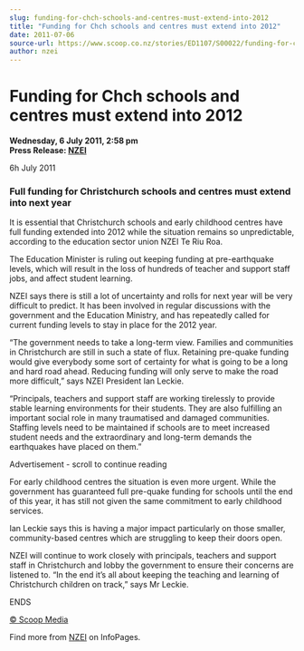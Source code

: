 ```yaml
---
slug: funding-for-chch-schools-and-centres-must-extend-into-2012
title: "Funding for Chch schools and centres must extend into 2012"
date: 2011-07-06
source-url: https://www.scoop.co.nz/stories/ED1107/S00022/funding-for-chch-schools-and-centres-must-extend-into-2012.htm
author: nzei
---
```

Funding for Chch schools and centres must extend into 2012
==========================================================

**Wednesday, 6 July 2011, 2:58 pm**  
**Press Release: [NZEI](https://info.scoop.co.nz/NZEI)**

6h July 2011

### Full funding for Christchurch schools and centres must extend into next year

It is essential that Christchurch schools and early childhood centres have full funding extended into 2012 while the situation remains so unpredictable, according to the education sector union NZEI Te Riu Roa.

The Education Minister is ruling out keeping funding at pre-earthquake levels, which will result in the loss of hundreds of teacher and support staff jobs, and affect student learning.

NZEI says there is still a lot of uncertainty and rolls for next year will be very difficult to predict. It has been involved in regular discussions with the government and the Education Ministry, and has repeatedly called for current funding levels to stay in place for the 2012 year.

“The government needs to take a long-term view. Families and communities in Christchurch are still in such a state of flux. Retaining pre-quake funding would give everybody some sort of certainty for what is going to be a long and hard road ahead. Reducing funding will only serve to make the road more difficult,” says NZEI President Ian Leckie.

“Principals, teachers and support staff are working tirelessly to provide stable learning environments for their students. They are also fulfilling an important social role in many traumatised and damaged communities. Staffing levels need to be maintained if schools are to meet increased student needs and the extraordinary and long-term demands the earthquakes have placed on them.”

Advertisement - scroll to continue reading





For early childhood centres the situation is even more urgent. While the government has guaranteed full pre-quake funding for schools until the end of this year, it has still not given the same commitment to early childhood services.

Ian Leckie says this is having a major impact particularly on those smaller, community-based centres which are struggling to keep their doors open.

NZEI will continue to work closely with principals, teachers and support staff in Christchurch and lobby the government to ensure their concerns are listened to. “In the end it’s all about keeping the teaching and learning of Christchurch children on track,” says Mr Leckie.

ENDS  

[© Scoop Media](http://www.scoop.co.nz/about/terms.html)

Find more from [NZEI](https://info.scoop.co.nz/NZEI) on InfoPages.